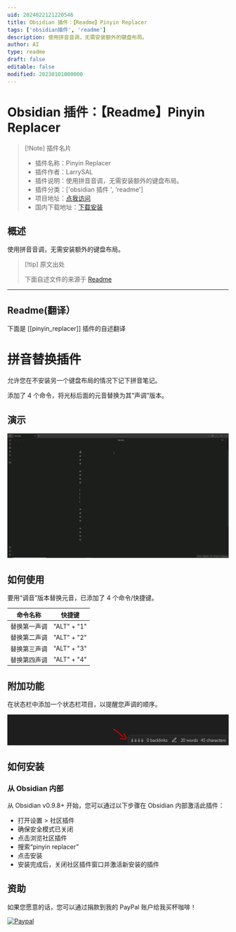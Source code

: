 ```yaml
---
uid: 2024022121220546
title: Obsidian 插件：【Readme】Pinyin Replacer
tags: ['obsidian插件', 'readme']
description: 使用拼音音调，无需安装额外的键盘布局。
author: AI
type: readme
draft: false
editable: false
modified: 20230101000000
---
```


# Obsidian 插件：【Readme】Pinyin Replacer

> [!Note] 插件名片
> - 插件名称：Pinyin Replacer
> - 插件作者：LarrySAL
> - 插件说明：使用拼音音调，无需安装额外的键盘布局。
> - 插件分类：['obsidian 插件 ', 'readme']
> - 项目地址：[点我访问](https://github.com/LarrySAL/pinyin-replacer)
> - 国内下载地址：[下载安装](https://pkmer.cn/products/plugin/pluginMarket/?pinyin_replacer)

## 概述

使用拼音音调，无需安装额外的键盘布局。

> [!tip] 原文出处
>
>下面自述文件的来源于 [Readme](https://ghproxy.net/https://raw.githubusercontent.com/LarrySAL/pinyin-replacer/master/README.md)
>

---

## Readme(翻译）

下面是 [[pinyin_replacer]] 插件的自述翻译

# 拼音替换插件

允许您在不安装另一个键盘布局的情况下记下拼音笔记。

添加了 4 个命令，将光标后面的元音替换为其“声调”版本。

## 演示

![](https://github.com/LarrySAL/pinyin-replacer/blob/master/resources/show_replacement.gif)

## 如何使用

要用“调音”版本替换元音，已添加了 4 个命令/快捷键。

| 命令名称        | 快捷键 |
| ------------------- | -------- |
| 替换第一声调  | "ALT" + "1"  |
| 替换第二声调 | "ALT" + "2"  |
| 替换第三声调  | "ALT" + "3"  |
| 替换第四声调 | "ALT" + "4"  |

## 附加功能

在状态栏中添加一个状态栏项目，以提醒您声调的顺序。

![](https://github.com/LarrySAL/pinyin-replacer/blob/master/resources/Status_bar_item.PNG)

## 如何安装

### 从 Obsidian 内部

从 Obsidian v0.9.8+ 开始，您可以通过以下步骤在 Obsidian 内部激活此插件：

- 打开设置 > 社区插件
- 确保安全模式已关闭
- 点击浏览社区插件
- 搜索“pinyin replacer”
- 点击安装
- 安装完成后，关闭社区插件窗口并激活新安装的插件

## 资助

如果您愿意的话，您可以通过捐款到我的 PayPal 账户给我买杯咖啡！

[![Paypal](https://img.shields.io/badge/paypal-janLa69-yellow?style=social&logo=paypal)](https://www.paypal.com/paypalme/janLa69)
